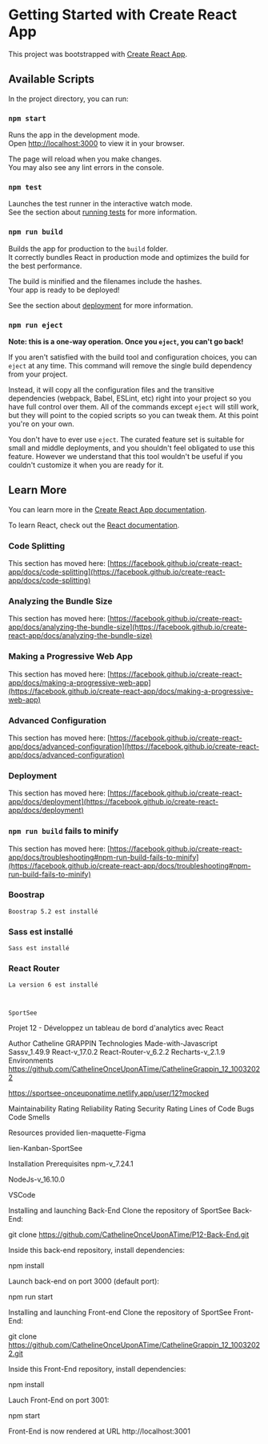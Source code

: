 # Getting Started with Create React App

This project was bootstrapped with [Create React App](https://github.com/facebook/create-react-app).

## Available Scripts

In the project directory, you can run:

### `npm start`

Runs the app in the development mode.\
Open [http://localhost:3000](http://localhost:3000) to view it in your browser.

The page will reload when you make changes.\
You may also see any lint errors in the console.

### `npm test`

Launches the test runner in the interactive watch mode.\
See the section about [running tests](https://facebook.github.io/create-react-app/docs/running-tests) for more information.

### `npm run build`

Builds the app for production to the `build` folder.\
It correctly bundles React in production mode and optimizes the build for the best performance.

The build is minified and the filenames include the hashes.\
Your app is ready to be deployed!

See the section about [deployment](https://facebook.github.io/create-react-app/docs/deployment) for more information.

### `npm run eject`

**Note: this is a one-way operation. Once you `eject`, you can't go back!**

If you aren't satisfied with the build tool and configuration choices, you can `eject` at any time. This command will remove the single build dependency from your project.

Instead, it will copy all the configuration files and the transitive dependencies (webpack, Babel, ESLint, etc) right into your project so you have full control over them. All of the commands except `eject` will still work, but they will point to the copied scripts so you can tweak them. At this point you're on your own.

You don't have to ever use `eject`. The curated feature set is suitable for small and middle deployments, and you shouldn't feel obligated to use this feature. However we understand that this tool wouldn't be useful if you couldn't customize it when you are ready for it.

## Learn More

You can learn more in the [Create React App documentation](https://facebook.github.io/create-react-app/docs/getting-started).

To learn React, check out the [React documentation](https://reactjs.org/).

### Code Splitting

This section has moved here: [https://facebook.github.io/create-react-app/docs/code-splitting](https://facebook.github.io/create-react-app/docs/code-splitting)

### Analyzing the Bundle Size

This section has moved here: [https://facebook.github.io/create-react-app/docs/analyzing-the-bundle-size](https://facebook.github.io/create-react-app/docs/analyzing-the-bundle-size)

### Making a Progressive Web App

This section has moved here: [https://facebook.github.io/create-react-app/docs/making-a-progressive-web-app](https://facebook.github.io/create-react-app/docs/making-a-progressive-web-app)

### Advanced Configuration

This section has moved here: [https://facebook.github.io/create-react-app/docs/advanced-configuration](https://facebook.github.io/create-react-app/docs/advanced-configuration)

### Deployment

This section has moved here: [https://facebook.github.io/create-react-app/docs/deployment](https://facebook.github.io/create-react-app/docs/deployment)

### `npm run build` fails to minify

This section has moved here: [https://facebook.github.io/create-react-app/docs/troubleshooting#npm-run-build-fails-to-minify](https://facebook.github.io/create-react-app/docs/troubleshooting#npm-run-build-fails-to-minify)




### Boostrap 
    Boostrap 5.2 est installé

### Sass est installé
    Sass est installé

### React Router
    La version 6 est installé



    SportSee
Projet 12 - Développez un tableau de bord d'analytics avec React

Author
Catheline GRAPPIN
Technologies
Made-with-Javascript
Sassv_1.49.9
React-v_17.0.2
React-Router-v_6.2.2
Recharts-v_2.1.9
Environments
https://github.com/CathelineOnceUponATime/CathelineGrappin_12_10032022

https://sportsee-onceuponatime.netlify.app/user/12?mocked

Maintainability Rating Reliability Rating Security Rating
Lines of Code Bugs Code Smells

Resources provided
lien-maquette-Figma

lien-Kanban-SportSee

Installation
Prerequisites
npm-v_7.24.1

NodeJs-v_16.10.0

VSCode

Installing and launching Back-End
Clone the repository of SportSee Back-End:

git clone https://github.com/CathelineOnceUponATime/P12-Back-End.git

Inside this back-end repository, install dependencies:

npm install

Launch back-end on port 3000 (default port):

npm run start

Installing and launching Front-end
Clone the repository of SportSee Front-End:

git clone https://github.com/CathelineOnceUponATime/CathelineGrappin_12_10032022.git

Inside this Front-End repository, install dependencies:

npm install

Lauch Front-End on port 3001:

npm start

Front-End is now rendered at URL http://localhost:3001
